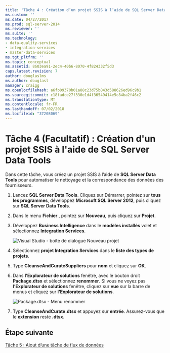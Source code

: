 ```yaml
---
title: 'Tâche 4 : Création d’un projet SSIS à l’aide de SQL Server Data Tools | Microsoft Docs'
ms.custom: ''
ms.date: 04/27/2017
ms.prod: sql-server-2014
ms.reviewer: ''
ms.suite: ''
ms.technology:
- data-quality-services
- integration-services
- master-data-services
ms.tgt_pltfrm: ''
ms.topic: conceptual
ms.assetid: 8603ea91-2ec4-40b6-8070-4f824332f5d3
caps.latest.revision: 7
author: douglaslms
ms.author: douglasl
manager: craigg
ms.openlocfilehash: a6fb09370b01a88c23d75b843d588626ed96c9b1
ms.sourcegitcommit: c18fadce27f330e1d4f36549414e5c84ba2f46c2
ms.translationtype: MT
ms.contentlocale: fr-FR
ms.lasthandoff: 07/02/2018
ms.locfileid: "37208069"
---
```

# <a name="task-4-creating-an-ssis-project-using-sql-server-data-tools"></a>Tâche 4 (Facultatif) : Création d'un projet SSIS à l'aide de SQL Server Data Tools
  Dans cette tâche, vous créez un projet SSIS à l’aide de **SQL Server Data Tools** pour automatiser le nettoyage et la correspondance des données des fournisseurs.  
  
1.  Lancez **SQL Server Data Tools**. Cliquez sur Démarrer, pointez sur **tous les programmes**, développez **Microsoft SQL Server 2012**, puis cliquez sur **SQL Server Data Tools**.  
  
2.  Dans le menu **Fichier** , pointez sur **Nouveau**, puis cliquez sur **Projet**.  
  
3.  Développez **Business Intelligence** dans le **modèles installés** volet et sélectionnez **Integration Services**.  
  
     ![Visual Studio - boîte de dialogue Nouveau projet](../../2014/tutorials/media/et-creatinganssisprojectusingsqlsdt-01.jpg "Visual Studio - boîte de dialogue Nouveau projet")  
  
4.  Sélectionnez **projet Integration Services** dans le **liste des types de projets**.  
  
5.  Type **CleanseAndCurateSuppliers** pour **nom** et cliquez sur **OK**.  
  
6.  Dans **l’Explorateur de solutions** fenêtre, avec le bouton droit **Package.dtsx** et sélectionnez **renommer**. Si vous ne voyez pas **l’Explorateur de solutions** fenêtre, cliquez sur **vue** sur la barre de menus et cliquez sur **l’Explorateur de solutions**.  
  
     ![Package.dtsx - Menu renommer](../../2014/tutorials/media/et-creatinganssisprojectusingsqlsdt-02.jpg "Package.dtsx - Menu renommer")  
  
7.  Type **CleanseAndCurate.dtsx** et appuyez sur **entrée**. Assurez-vous que le **extension** reste **.dtsx**.  
  
## <a name="next-step"></a>Étape suivante  
 [Tâche 5 : Ajout d’une tâche de flux de données](task-5-adding-data-flow-task.md)  
  
  

